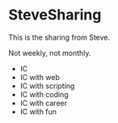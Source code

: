 # SteveSharing

This is the sharing from Steve.

Not weekly, not monthly.

- IC
- IC with web
- IC with scripting
- IC with coding
- IC with career
- IC with fun
